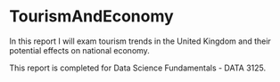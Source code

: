 # TourismAndEconomy
In this report I will exam tourism trends in the United Kingdom and their potential effects on national economy.

This report is completed for Data Science Fundamentals - DATA 3125.
